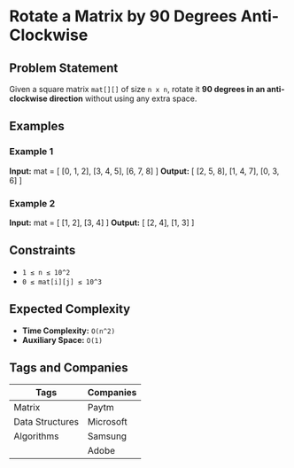 # Rotate a Matrix by 90 Degrees Anti-Clockwise

## Problem Statement
Given a square matrix `mat[][]` of size `n x n`, rotate it **90 degrees in an anti-clockwise direction** without using any extra space.

## Examples
### Example 1
**Input:**
mat = [
[0, 1, 2],
[3, 4, 5],
[6, 7, 8]
]
**Output:**
[
[2, 5, 8],
[1, 4, 7],
[0, 3, 6]
]

### Example 2
**Input:**
mat = [
[1, 2],
[3, 4]
]
**Output:**
[
[2, 4],
[1, 3]
]


## Constraints
- `1 ≤ n ≤ 10^2`
- `0 ≤ mat[i][j] ≤ 10^3`

## Expected Complexity
- **Time Complexity:** `O(n^2)`
- **Auxiliary Space:** `O(1)`

## Tags and Companies
| **Tags**         | **Companies** |
|------------------|---------------|
| Matrix           | Paytm         |
| Data Structures  | Microsoft     |
| Algorithms       | Samsung       |
|                  | Adobe         |
